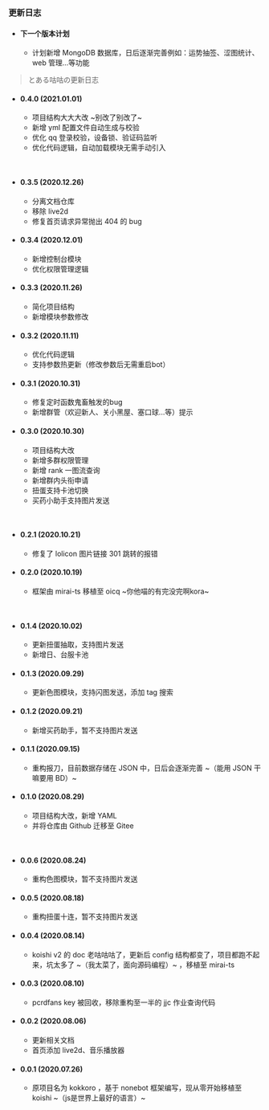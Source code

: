 ### 更新日志 <!-- {docsify-ignore} -->

- #### 下一个版本计划
  - 计划新增 MongoDB 数据库，日后逐渐完善例如：运势抽签、涩图统计、web 管理...等功能

> とある咕咕の更新日志

- #### 0.4.0 (2021.01.01)
  - 项目结构大大大改 ~别改了别改了~
  - 新增 yml 配置文件自动生成与校验
  - 优化 qq 登录校验，设备锁、验证码监听
  - 优化代码逻辑，自动加载模块无需手动引入

</br>

- #### 0.3.5 (2020.12.26)
  - 分离文档仓库
  - 移除 live2d
  - 修复首页请求异常抛出 404 的 bug

- #### 0.3.4 (2020.12.01)
  - 新增控制台模块
  - 优化权限管理逻辑

- #### 0.3.3 (2020.11.26)
  - 简化项目结构
  - 新增模块参数修改

- #### 0.3.2 (2020.11.11)
  - 优化代码逻辑
  - 支持参数热更新（修改参数后无需重启bot）

- #### 0.3.1 (2020.10.31)
  - 修复定时函数鬼畜触发的bug
  - 新增群管（欢迎新人、关小黑屋、塞口球...等）提示

- #### 0.3.0 (2020.10.30)
  - 项目结构大改
  - 新增多群权限管理
  - 新增 rank 一图流查询
  - 新增群内头衔申请
  - 扭蛋支持卡池切换
  - 买药小助手支持图片发送

</br>

- #### 0.2.1 (2020.10.21)
  - 修复了 lolicon 图片链接 301 跳转的报错

- #### 0.2.0 (2020.10.19)
  - 框架由 mirai-ts 移植至 oicq ~你他喵的有完没完啊kora~

</br>

- #### 0.1.4 (2020.10.02)
  - 更新扭蛋抽取，支持图片发送
  - 新增日、台服卡池

- #### 0.1.3 (2020.09.29)
  - 更新色图模块，支持闪图发送，添加 tag 搜索

- #### 0.1.2 (2020.09.21)
  - 新增买药助手，暂不支持图片发送

- #### 0.1.1 (2020.09.15)
  - 重构报刀，目前数据存储在 JSON 中，日后会逐渐完善 ~（能用 JSON 干嘛要用 BD）~

- #### 0.1.0 (2020.08.29)
  - 项目结构大改，新增 YAML
  - 并将仓库由 Github 迁移至 Gitee

</br>

- #### 0.0.6 (2020.08.24)
  - 重构色图模块，暂不支持图片发送

- #### 0.0.5 (2020.08.18)
  - 重构扭蛋十连，暂不支持图片发送

- #### 0.0.4 (2020.08.14)
  - koishi v2 的 doc 老咕咕咕了，更新后 config 结构都变了，项目都跑不起来，坑太多了 ~（我太菜了，面向源码编程）~ ，移植至 mirai-ts

- #### 0.0.3 (2020.08.10)
  - pcrdfans key 被回收，移除重构至一半的 jjc 作业查询代码

- #### 0.0.2 (2020.08.06)
  - 更新相关文档
  - 首页添加 live2d、音乐播放器

- #### 0.0.1 (2020.07.26)
  - 原项目名为 kokkoro ，基于 nonebot 框架编写，现从零开始移植至 koishi ~（js是世界上最好的语言）~